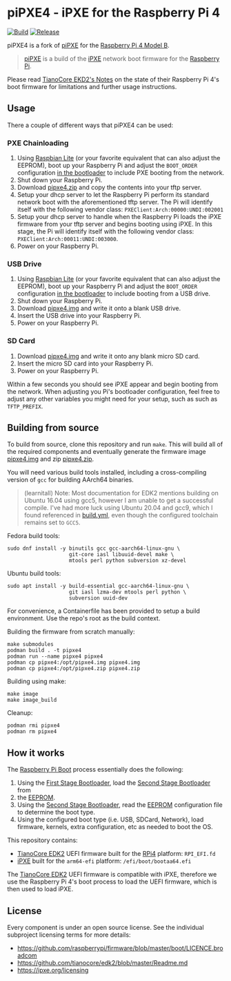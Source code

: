 # piPXE4 - iPXE for the Raspberry Pi 4

[![Build](https://img.shields.io/github/workflow/status/learnitall/pipxe4/Build)](https://github.com/ipxe/pipxe/actions?query=workflow%3ABuild+branch%3Amaster)
[![Release](https://img.shields.io/github/v/release/learnitall/pipxe4)](https://github.com/learnitall/pipxe4/releases/latest)

piPXE4 is a fork of [piPXE] for the [Raspberry Pi 4 Model B].

> [piPXE] is a build of the [iPXE] network boot firmware for the
> [Raspberry Pi].

Please read [TianoCore EKD2's Notes] on the state of their Raspberry
Pi 4's boot firmware for limitations and further usage instructions.

## Usage

There a couple of different ways that piPXE4 can be used:

### PXE Chainloading

1. Using [Raspbian Lite] (or your favorite equivalent that can also
adjust the EEPROM), boot up your Raspberry Pi and adjust the
`BOOT_ORDER` configuration [in the bootloader] to include PXE booting
from the network.
1. Shut down your Raspberry Pi.
2. Download [pipxe4.zip] and copy the contents into your tftp server.
3. Setup your dhcp server to let the Raspberry Pi perform its standard
network boot with the aforementioned tftp server. The Pi will identify
itself with the following vendor class: `PXEClient:Arch:00000:UNDI:002001`
1. Setup your dhcp server to handle when the Raspberry Pi loads the
iPXE firmware from your tftp server and begins booting using iPXE.
In this stage, the Pi will identify itself with the following
vendor class: `PXEClient:Arch:00011:UNDI:003000`.
1. Power on your Raspberry Pi.

### USB Drive

1. Using [Raspbian Lite] (or your favorite equivalent that can also
adjust the EEPROM), boot up your Raspberry Pi and adjust the
`BOOT_ORDER` configuration [in the bootloader] to include booting
from a USB drive.
1. Shut down your Raspberry Pi.
2. Download [pipxe4.img] and write it onto a blank USB drive.
3. Insert the USB drive into your Raspberry Pi.
4. Power on your Raspberry Pi.

### SD Card

1. Download [pipxe4.img] and write it onto any blank micro SD card.
2. Insert the micro SD card into your Raspberry Pi.
3. Power on your Raspberry Pi.

Within a few seconds you should see iPXE appear and begin booting from
the network. When adjusting you Pi's bootloader configuration, feel free
to adjust any other variables you might need for your setup, such as such
as `TFTP_PREFIX`.

## Building from source

To build from source, clone this repository and run `make`.  This will
build all of the required components and eventually generate the firmware
image [pipxe4.img] and zip [pipxe4.zip].

You will need various build tools installed, including a
cross-compiling version of `gcc` for building AArch64 binaries.

> (learnitall) Note: Most documentation for EDK2 mentions
> building on Ubuntu 16.04 using gcc5, however I am unable to get
> a successful compile. I've had more luck using Ubuntu 20.04 and
> gcc9, which I found referenced in [build.yml], even though
> the configured toolchain remains set to `GCC5`.

Fedora build tools:

    sudo dnf install -y binutils gcc gcc-aarch64-linux-gnu \
                        git-core iasl libuuid-devel make \
                        mtools perl python subversion xz-devel

Ubuntu build tools:

    sudo apt install -y build-essential gcc-aarch64-linux-gnu \
                        git iasl lzma-dev mtools perl python \
                        subversion uuid-dev

For convenience, a Containerfile has been provided to setup a
build environment. Use the repo's root as the build context.

Building the firmware from scratch manually:

    make submodules
    podman build . -t pipxe4
    podman run --name pipxe4 pipxe4
    podman cp pipxe4:/opt/pipxe4.img pipxe4.img
    podman cp pipxe4:/opt/pipxe4.zip pipxe4.zip

Building using make:

    make image
    make image_build

Cleanup:

    podman rmi pipxe4
    podman rm pipxe4

## How it works

The [Raspberry Pi Boot] process essentially does the following:

1. Using the [First Stage Bootloader], load the [Second Stage Bootloader] from
2. the [EEPROM].
3. Using the [Second Stage Bootloader], read the [EEPROM] configuration file to
determine the boot type.
1. Using the configured boot type (i.e. USB, SDCard, Network), load firmware,
kernels, extra configuration, etc as needed to boot the OS.

This repository contains:

* [TianoCore EDK2] UEFI firmware built for the [RPi4] platform: `RPI_EFI.fd`
* [iPXE] built for the `arm64-efi` platform: `/efi/boot/bootaa64.efi`

The [TianoCore EDK2] UEFI firmware is compatible with iPXE, therefore we use the
Raspberry Pi 4's boot process to load the UEFI firmware, which is then used
to load iPXE.

## License

Every component is under an open source license.  See the individual
subproject licensing terms for more details:

* <https://github.com/raspberrypi/firmware/blob/master/boot/LICENCE.broadcom>
* <https://github.com/tianocore/edk2/blob/master/Readme.md>
* <https://ipxe.org/licensing>

[iPXE]: https://ipxe.org
[piPXE]: https://github.com/ipxe/pipxe
[Raspberry Pi]: https://www.raspberrypi.org
[Raspberry Pi 4 Model B]: https://www.raspberrypi.com/products/raspberry-pi-4-model-b/
[pipxe4.img]: https://github.com/learnitall/pipxe4/releases/latest/download/pipxe4.img
[pipxe4.zip]: https://github.com/learnitall/pipxe4/releases/latest/download/pipxe4.zip
[TianoCore EDK2]: https://github.com/tianocore/edk2
[Using EDK II with Native GCC]: https://github.com/tianocore/tianocore.github.io/wiki/Using-EDK-II-with-Native-GCC
[RPi4]: https://github.com/tianocore/edk2-platforms/tree/master/Platform/RaspberryPi/RPi4
[build.yml]: https://github.com/ipxe/pipxe/tree/master/.github/workflows
[Raspberry Pi Boot]: https://www.raspberrypi.com/documentation/computers/raspberry-pi.html#first-stage-bootloader
[in the bootloader]: https://www.raspberrypi.com/documentation/computers/raspberry-pi.html#raspberry-pi-4-bootloader-configuration
[Raspbian Lite]: https://www.raspberrypi.org/downloads/raspbian/
[EEPROM]: https://www.raspberrypi.com/documentation/computers/raspberry-pi.html#raspberry-pi-4-boot-eeprom
[Second Stage Bootloader]: https://www.raspberrypi.com/documentation/computers/raspberry-pi.html#second-stage-bootloader
[First Stage Bootloader]: https://www.raspberrypi.com/documentation/computers/raspberry-pi.html#first-stage-bootloader
[TianoCore EKD2's Notes]: https://github.com/tianocore/edk2-platforms/tree/master/Platform/RaspberryPi/RPi4#notes
